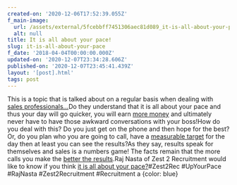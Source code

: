 ```yaml
---
created-on: '2020-12-06T17:52:39.055Z'
f_main-image:
  url: /assets/external/5fcebbff7451306aec81d089_it-is-all-about-your-pace.png
  alt: null
title: It is all about your pace!
slug: it-is-all-about-your-pace
f_date: '2018-04-04T00:00:00.000Z'
updated-on: '2020-12-07T23:34:28.606Z'
published-on: '2020-12-07T23:45:41.439Z'
layout: '[post].html'
tags: post
---
```


This is a topic that is talked about on a regular basis when dealing with [sales professionals…](#)Do they understand that it is all about your pace and thus your day will go quicker, you will earn [more money](#) and ultimately never have to have those awkward conversations with your boss!How do you deal with this? Do you just get on the phone and then hope for the best? Or, do you plan who you are going to call, have a [measurable target](#) for the day then at least you can see the results?As they say, results speak for themselves and sales is a numbers game! The facts remain that the more calls you make the [better the results](#).Raj Nasta of Zest 2 Recruitment would like to know if you think [it is all about your pace?](#)#Zest2Rec #UpYourPace #RajNasta #Zest2Recruitment #Recruitment a {color: blue}

